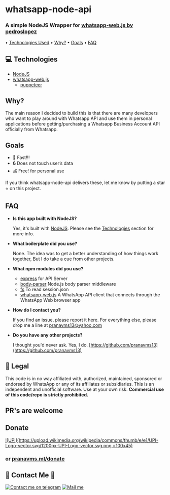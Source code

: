 # whatsapp-node-api

### A simple NodeJS Wrapper for [whatsapp-web.js by pedroslopez]([https://github.com/pedroslopez/whatsapp-web.js](https://github.com/pedroslopez/whatsapp-web.js))

 •  [Technologies Used](https://github.com/pranavms13/whatsapp-node-api#technologies)  •  [Why?](https://github.com/pranavms13/whatsapp-node-api#why)  •  [Goals](https://github.com/pranavms13/whatsapp-node-api#goals)  •  [FAQ](https://github.com/pranavms13/whatsapp-node-api#faq)

## [](https://github.com/pranavms13/whatsapp-node-api#technologies)💻  Technologies

-   [NodeJS](https://nodejs.org/en/)
-   [whatsapp-web.js]([https://github.com/pedroslopez/whatsapp-web.js](https://github.com/pedroslopez/whatsapp-web.js))
	-  [puppeteer](https://github.com/GoogleChrome/puppeteer)

## [](https://github.com/pranavms13/whatsapp-node-api#why)Why?

The main reason I decided to build this is that there are many developers who want to play around with Whatsapp API and use them in personal applications before getting/purchasing a Whatsapp Business Account API officially from Whatsapp.

## [](https://github.com/pranavms13/whatsapp-node-api#goals)Goals

-   🚀  Fast!!!
-   🔒  Does not touch user’s data
-   💰  Free! for personal use

If you think whatsapp-node-api delivers these, let me know by putting a star ⭐ on this project.

## [](https://github.com/pranavms13/whatsapp-node-api#faq)FAQ

-   **Is this app built with NodeJS?**
    
    Yes, it's built with  [NodeJS](https://nodejs.org/en/). Please see the  [Technologies](https://github.com/pranavms13/whatsapp-node-api#technologies)  section for more info.
    
-   **What boilerplate did you use?**
    
    None. The idea was to get a better understanding of how things work together, But I do take a cue from other projects.
    
-   **What npm modules did you use?**
    
    -   [express]([https://github.com/expressjs/express](https://github.com/expressjs/express))  for API Server
    -   [body-parser]([https://github.com/expressjs/body-parser](https://github.com/expressjs/body-parser))  Node.js body parser middleware
    -   [fs]([https://www.npmjs.com/package/fs](https://www.npmjs.com/package/fs))  To read session.json
    -   [whatsapp-web.js]([https://github.com/pedroslopez/whatsapp-web.js](https://github.com/pedroslopez/whatsapp-web.js))  A WhatsApp API client that connects through the WhatsApp Web browser app

    
-   **How do I contact you?**
    
    If you find an issue, please report it here. For everything else, please drop me a line at  [pranavms13@yahoo.com](mailto:pranavms13@yahoo.com)
    
-   **Do you have any other projects?**
    
    I thought you'd never ask. Yes, I do. 
    [https://github.com/pranavms13](https://github.com/pranavms13) 
    

## [](https://github.com/pranavms13/whatsapp-node-api#legal)📃  Legal

This code is in no way affiliated with, authorized, maintained, sponsored or endorsed by WhatsApp or any of its affiliates or subsidiaries. This is an independent and unofficial software. Use at your own risk.  **Commercial use of this code/repo is strictly prohibited.**

## PR's are welcome

## [](https://github.com/pranavms13/whatsapp-node-api#donate)Donate 
[![UPI](https://upload.wikimedia.org/wikipedia/commons/thumb/e/e1/UPI-Logo-vector.svg/1200px-UPI-Logo-vector.svg.png =100x45)](upi://pay?pa=pranavms@dbs&pn=pranavms)
### or [pranavms.ml/donate](https://pranavms.ml/donate)

## [](https://github.com/pranavms13/whatsapp-node-api#contact-me)👋  Contact Me  👋

[ ![Contact me on telegram](https://user-images.githubusercontent.com/6497827/57844175-2ac4b600-77ed-11e9-8488-f2d45efa7497.png)](http://t.me/pranavms13)  [![Mail me](https://user-images.githubusercontent.com/6497827/62424751-c1b85480-b6f0-11e9-97de-096c0a980829.png)](mailto:pranavms13@yahoo.com?subject=Regarding%20Wbot&body=Hi)